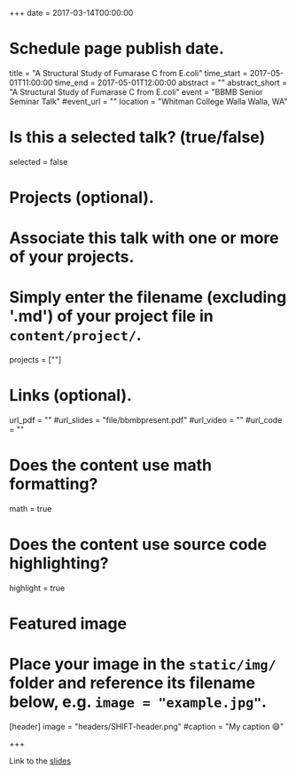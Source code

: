 +++
date = 2017-03-14T00:00:00  
# Schedule page publish date.

title = "A Structural Study of Fumarase C from E.coli"
time_start = 2017-05-01T11:00:00
time_end = 2017-05-01T12:00:00
abstract = ""
abstract_short = "A Structural Study of Fumarase C from E.coli"
event = "BBMB Senior Seminar Talk"
#event_url = ""
location = "Whitman College Walla Walla, WA"

# Is this a selected talk? (true/false)
selected = false

# Projects (optional).
#   Associate this talk with one or more of your projects.
#   Simply enter the filename (excluding '.md') of your project file in `content/project/`.
projects = [""]

# Links (optional).
url_pdf = ""
#url_slides = "file/bbmbpresent.pdf"
#url_video = ""
#url_code = ""

# Does the content use math formatting?
math = true

# Does the content use source code highlighting?
highlight = true

# Featured image
# Place your image in the `static/img/` folder and reference its filename below, e.g. `image = "example.jpg"`.
[header]
image = "headers/SHIFT-header.png"
#caption = "My caption :smile:"

+++

Link to the <a href="file/bbmbpresent.pdf" target="\_blank">slides</a> 